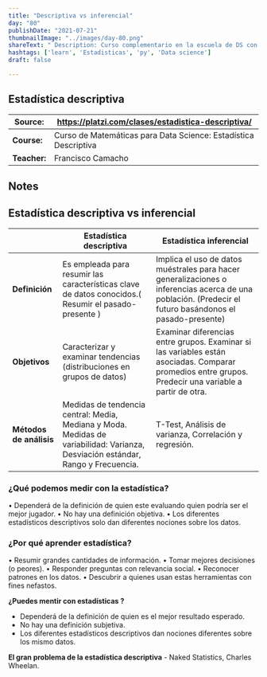 ```yaml
---
title: "Descriptiva vs inferencial"
day: "80"
publishDate: "2021-07-21"
thumbnailImage: "../images/day-80.png"
shareText: " Description: Curso complementario en la escuela de DS con platzi "
hashtags: ['learn', 'Estadisticas', 'py', 'Data science']
draft: false

---
```


## Estadística descriptiva 

| Source:      | https://platzi.com/clases/estadistica-descriptiva/           |
| ------------ | ------------------------------------------------------------ |
| **Course:**  | Curso de Matemáticas para Data Science: Estadística Descriptiva |
| **Teacher:** | Francisco Camacho                                            |



## Notes 

## Estadística descriptiva vs inferencial



|                         | Estadística descriptiva                                      | Estadística inferencial                                      |
| ----------------------- | ------------------------------------------------------------ | ------------------------------------------------------------ |
| **Definición**          | Es empleada para resumir las características clave de datos conocidos.( Resumir el pasado-presente ) | Implica el uso de datos muéstrales para hacer generalizaciones o inferencias acerca de una población.  (Predecir el futuro basándonos el pasado-presente) |
| **Objetivos**           | Caracterizar y examinar tendencias (distribuciones en grupos de datos) | Examinar diferencias entre grupos. Examinar si las variables están asociadas. Comparar promedios entre grupos. Predecir una variable a partir de otra. |
| **Métodos de análisis** | Medidas de tendencia central: Media, Mediana y Moda. Medidas de variabilidad: Varianza, Desviación estándar, Rango y Frecuencia. | T-Test, Análisis de varianza, Correlación y regresión.       |

### ¿Qué podemos medir con la estadística?

• Dependerá de la definición de quien este evaluando quien podría ser el mejor jugador.
• No hay una definición objetiva.
• Los diferentes estadísticos descriptivos solo dan diferentes nociones sobre los datos.

### ¿Por qué aprender estadística?

• Resumir grandes cantidades de información.
• Tomar mejores decisiones (o peores).
• Responder preguntas con relevancia social.
• Reconocer patrones en los datos.
• Descubrir a quienes usan estas herramientas con fines nefastos.

**¿Puedes mentir con estadísticas ?**

* Dependerá de la definición de quien es el mejor resultado esperado.
* No hay una definición subjetiva.
* Los diferentes estadísticos descriptivos dan nociones diferentes sobre los mismo datos. 

**El gran problema de la estadística descriptiva** - Naked Statistics, Charles Wheelan. 

